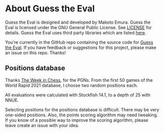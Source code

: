 # About Guess the Eval

Guess the Eval is designed and developed by Makoto Emura. Guess the Eval is licensed under the GNU General Public License. See [LICENSE](LICENSE) for details. Guess the Eval uses third party libraries which are listed [here](thirdPartyLicenses.md).

You're currently in the GitHub repo containing the source code for [Guess the Eval](https://github.com/MakotoE/guess-the-eval). If you have feedback or suggestions for this project, please make an issue on this repo. Thanks!

## Positions database

Thanks [The Week in Chess](https://theweekinchess.com/), for the PGNs. From the first 50 games of the World Rapid 2021 database, I choose two random positions each.

All evaluations were calculated with Stockfish 14.1, to a depth of 25 with NNUE.

Selecting positions for the positions database is difficult. There may be very one-sided positions. Also, the points scoring algorithm may need tweaking. If you know of a possible way to improve the scoring algorithm, please leave create an issue with your idea.
